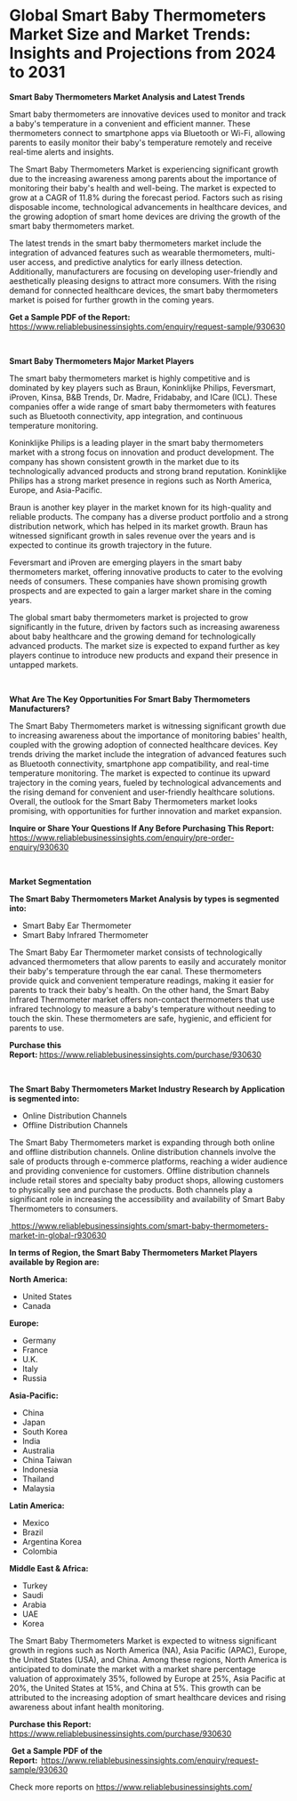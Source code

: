 <p><h1>Global Smart Baby Thermometers Market Size and Market Trends: Insights and Projections from 2024 to 2031</h1></p><p><strong>Smart Baby Thermometers Market Analysis and Latest Trends</strong></p>
<p><p>Smart baby thermometers are innovative devices used to monitor and track a baby's temperature in a convenient and efficient manner. These thermometers connect to smartphone apps via Bluetooth or Wi-Fi, allowing parents to easily monitor their baby's temperature remotely and receive real-time alerts and insights.</p><p>The Smart Baby Thermometers Market is experiencing significant growth due to the increasing awareness among parents about the importance of monitoring their baby's health and well-being. The market is expected to grow at a CAGR of 11.8% during the forecast period. Factors such as rising disposable income, technological advancements in healthcare devices, and the growing adoption of smart home devices are driving the growth of the smart baby thermometers market.</p><p>The latest trends in the smart baby thermometers market include the integration of advanced features such as wearable thermometers, multi-user access, and predictive analytics for early illness detection. Additionally, manufacturers are focusing on developing user-friendly and aesthetically pleasing designs to attract more consumers. With the rising demand for connected healthcare devices, the smart baby thermometers market is poised for further growth in the coming years.</p></p>
<p><strong>Get a Sample PDF of the Report:&nbsp;</strong> <a href="https://www.reliablebusinessinsights.com/enquiry/request-sample/930630">https://www.reliablebusinessinsights.com/enquiry/request-sample/930630</a></p>
<p>&nbsp;</p>
<p><strong>Smart Baby Thermometers Major Market Players</strong></p>
<p><p>The smart baby thermometers market is highly competitive and is dominated by key players such as Braun, Koninklijke Philips, Feversmart, iProven, Kinsa, B&B Trends, Dr. Madre, Fridababy, and ICare (ICL). These companies offer a wide range of smart baby thermometers with features such as Bluetooth connectivity, app integration, and continuous temperature monitoring.</p><p>Koninklijke Philips is a leading player in the smart baby thermometers market with a strong focus on innovation and product development. The company has shown consistent growth in the market due to its technologically advanced products and strong brand reputation. Koninklijke Philips has a strong market presence in regions such as North America, Europe, and Asia-Pacific.</p><p>Braun is another key player in the market known for its high-quality and reliable products. The company has a diverse product portfolio and a strong distribution network, which has helped in its market growth. Braun has witnessed significant growth in sales revenue over the years and is expected to continue its growth trajectory in the future.</p><p>Feversmart and iProven are emerging players in the smart baby thermometers market, offering innovative products to cater to the evolving needs of consumers. These companies have shown promising growth prospects and are expected to gain a larger market share in the coming years.</p><p>The global smart baby thermometers market is projected to grow significantly in the future, driven by factors such as increasing awareness about baby healthcare and the growing demand for technologically advanced products. The market size is expected to expand further as key players continue to introduce new products and expand their presence in untapped markets.</p></p>
<p>&nbsp;</p>
<p><strong>What Are The Key Opportunities For Smart Baby Thermometers Manufacturers?</strong></p>
<p><p>The Smart Baby Thermometers market is witnessing significant growth due to increasing awareness about the importance of monitoring babies' health, coupled with the growing adoption of connected healthcare devices. Key trends driving the market include the integration of advanced features such as Bluetooth connectivity, smartphone app compatibility, and real-time temperature monitoring. The market is expected to continue its upward trajectory in the coming years, fueled by technological advancements and the rising demand for convenient and user-friendly healthcare solutions. Overall, the outlook for the Smart Baby Thermometers market looks promising, with opportunities for further innovation and market expansion.</p></p>
<p><strong>Inquire or Share Your Questions If Any Before Purchasing This Report:</strong> <a href="https://www.reliablebusinessinsights.com/enquiry/pre-order-enquiry/930630">https://www.reliablebusinessinsights.com/enquiry/pre-order-enquiry/930630</a></p>
<p>&nbsp;</p>
<p><strong>Market Segmentation</strong></p>
<p><strong>The Smart Baby Thermometers Market Analysis by types is segmented into:</strong></p>
<p><ul><li>Smart Baby Ear Thermometer</li><li>Smart Baby Infrared Thermometer</li></ul></p>
<p><p>The Smart Baby Ear Thermometer market consists of technologically advanced thermometers that allow parents to easily and accurately monitor their baby's temperature through the ear canal. These thermometers provide quick and convenient temperature readings, making it easier for parents to track their baby's health. On the other hand, the Smart Baby Infrared Thermometer market offers non-contact thermometers that use infrared technology to measure a baby's temperature without needing to touch the skin. These thermometers are safe, hygienic, and efficient for parents to use.</p></p>
<p><strong>Purchase this Report:&nbsp;</strong><a href="https://www.reliablebusinessinsights.com/purchase/930630">https://www.reliablebusinessinsights.com/purchase/930630</a></p>
<p>&nbsp;</p>
<p><strong>The Smart Baby Thermometers Market Industry Research by Application is segmented into:</strong></p>
<p><ul><li>Online Distribution Channels</li><li>Offline Distribution Channels</li></ul></p>
<p><p>The Smart Baby Thermometers market is expanding through both online and offline distribution channels. Online distribution channels involve the sale of products through e-commerce platforms, reaching a wider audience and providing convenience for customers. Offline distribution channels include retail stores and specialty baby product shops, allowing customers to physically see and purchase the products. Both channels play a significant role in increasing the accessibility and availability of Smart Baby Thermometers to consumers.</p></p>
<p><a href="https://www.reliablebusinessinsights.com/smart-baby-thermometers-market-in-global-r930630">&nbsp;https://www.reliablebusinessinsights.com/smart-baby-thermometers-market-in-global-r930630</a></p>
<p><strong>In terms of Region, the Smart Baby Thermometers Market Players available by Region are:</strong></p>
<p>
    <p> <strong> North America: </strong>
        <ul>
            <li>United States</li>
            <li>Canada</li>
        </ul>
        </p> 
    <p> <strong> Europe: </strong>
        <ul>
            <li>Germany</li>
            <li>France</li>
            <li>U.K.</li>
            <li>Italy</li>
            <li>Russia</li>
        </ul>
        </p> 
    <p> <strong> Asia-Pacific: </strong>
        <ul>
            <li>China</li>
            <li>Japan</li>
            <li>South Korea</li>
            <li>India</li>
            <li>Australia</li>
            <li>China Taiwan</li>
            <li>Indonesia</li>
            <li>Thailand</li>
            <li>Malaysia</li>
        </ul>
        </p> 
    <p> <strong> Latin America: </strong>
        <ul>
            <li>Mexico</li>
            <li>Brazil</li>
            <li>Argentina Korea</li>
            <li>Colombia</li>
        </ul>
        </p> 
    <p> <strong> Middle East & Africa: </strong>
        <ul>
            <li>Turkey</li>
            <li>Saudi</li>
            <li>Arabia</li>
            <li>UAE</li>
            <li>Korea</li>
        </ul>
    </p>
    </p>
<p><p>The Smart Baby Thermometers Market is expected to witness significant growth in regions such as North America (NA), Asia Pacific (APAC), Europe, the United States (USA), and China. Among these regions, North America is anticipated to dominate the market with a market share percentage valuation of approximately 35%, followed by Europe at 25%, Asia Pacific at 20%, the United States at 15%, and China at 5%. This growth can be attributed to the increasing adoption of smart healthcare devices and rising awareness about infant health monitoring.</p></p>
<p><strong>Purchase this Report: </strong><a href="https://www.reliablebusinessinsights.com/purchase/930630">https://www.reliablebusinessinsights.com/purchase/930630</a></p>
<p>&nbsp;<strong>Get a Sample PDF of the Report:&nbsp;&nbsp;</strong><a href="https://www.reliablebusinessinsights.com/enquiry/request-sample/930630">https://www.reliablebusinessinsights.com/enquiry/request-sample/930630</a></p>
<p><strong></strong></p>
<p>Check more reports on <a href="https://www.reliablebusinessinsights.com/">https://www.reliablebusinessinsights.com/</a></p>